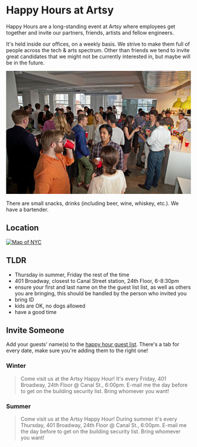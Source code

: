 # Happy Hours at Artsy

Happy Hours are a long-standing event at Artsy where employees get together and invite our partners, friends, artists and fellow engineers.

It's held inside our offices, on a weekly basis. We strive to make them full of people across the tech & arts spectrum. Other than friends we tend to invite great candidates that we might not be currently interested in, but maybe will be in the future.

<a href="http://www.nytimes.com/2013/06/20/fashion/the-calorie-packed-perk.html" target="_blank">![happy hour, via the New York Times](images/happy_hour.jpg)</a>

There are small snacks, drinks (including beer, wine, whiskey, etc.). We have a bartender.

## Location

<a href="(https://www.google.com/maps/place/401+Broadway/@40.718958,-74.0049492,17z/data=!3m1!4b1!4m5!3m4!1s0x89c2598a7196824f:0xddf53435afbdd5b9!8m2!3d40.718954!4d-74.0027552)">![Map of NYC](https://user-images.githubusercontent.com/49038/28329863-77689446-6bb9-11e7-8bd9-1805ed8bf140.png)</a>

## TLDR

* Thursday in summer, Friday the rest of the time
* 401 Broadway, closest to Canal Street station, 24th Floor, 6-8:30pm
* ensure your first and last name on the the guest list list, as well as others you are bringing, this should be handled by the person who invited you
* bring ID
* kids are OK, no dogs allowed
* have a good time

## Invite Someone

Add your guests' name(s) to the [happy hour guest list](https://docs.google.com/spreadsheets/d/1mNpXhJq4sNGtyCRcVN0nEFWuw7Y3jtX7O9O4M0R6WOY/edit#gid=1283496295). There's a tab for every date, make sure you're adding them to the right one!

### Winter

> Come visit us at the Artsy Happy Hour! It's every Friday, 401 Broadway, 24th Floor @ Canal St., 6:00pm. E-mail me the day before to get on the building security list. Bring whomever you want!

### Summer

> Come visit us at the Artsy Happy Hour! During summer it's every Thursday, 401 Broadway, 24th Floor @ Canal St., 6:00pm. E-mail me the day before to get on the building security list. Bring whomever you want!
